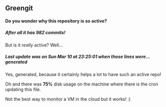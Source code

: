 ## Greengit

#### Do you wonder why this repository is so active?

##### After all it has 982 commits!

But is it *really* active? Well...

##### Last update was on Sun Mar 10 at 23:25:01 when those lines were... generated

Yes, generated, because it certainly helps a lot to have such an active repo!

Oh and there was **75%** disk usage on the machine
where there is the cron updating this file.

Not the best way to monitor a VM in the cloud but it works! :)
